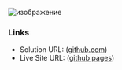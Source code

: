 ![изображение](https://github.com/user-attachments/assets/505e5f51-6730-473c-80d4-d8cd9cd3e931)


### Links

- Solution URL: ([github.com](https://github.com/dar-ju/dar-ju.github.io/tree/main/FM_02_card))
- Live Site URL: ([github pages](https://dar-ju.github.io/FM_02_card/))
